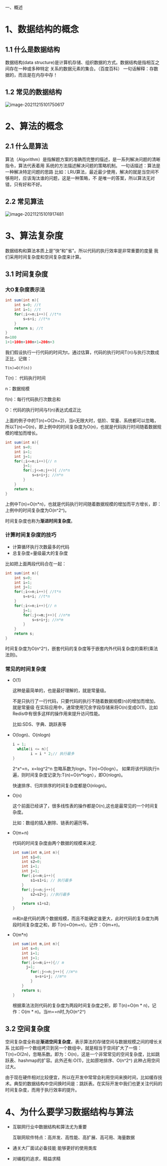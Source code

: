  一、概述

# 1、数据结构的概念

## 1.1 什么是数据结构

数据结构(data structure)是计算机存储、组织数据的方式。数据结构是指相互之间存在一种或多种特定 关系的数据元素的集合。（百度百科） 一句话解释：存数据的，而且是在内存中存！

## 1.2 常见的数据结构

![image-20211215101750617](一、概述.assets/image-20211215101750617.png)

# 2、算法的概念

## 2.1 什么是算法

算法（Algorithm）是指解题方案的准确而完整的描述，是一系列解决问题的清晰指令，算法代表着用 系统的方法描述解决问题的策略机制。 一句话描述：算法是一种解决特定问题的思路 比如：LRU算法，最近最少使用，解决的就是当空间不够用时，应该淘汰谁的问题，这是一种策略，不 是唯一的答案，所以算法无对错，只有好和不好。

## 2.2 常见算法

![image-20211215101917481](一、概述.assets/image-20211215101917481.png)

# 3、算法复杂度

数据结构和算法本质上是”快“和"省"。所以代码的执行效率是非常重要的度量 我们采用时间复杂度和空间复杂度来计算。

## 3.1 时间复杂度

### **大O复杂度表示法**

```java
int sum(int n){
    int s=0; //t
    int i=1; //t
    for(;i<=n;i++){ //t*n
    	s=s+i; //t*n
    }
	return s; //t
}
n=100
1+1+100n+100n+1=200n+3
```

我们假设执行一行代码的时间为t，通过估算，代码的执行时间T(n)与执行次数成正比，记做：

```T(n)=O(f(n))```

T(n)： 代码执行时间 

n：数据规模 

f(n)：每行代码执行次数总和 

O：代码的执行时间与f(n)表达式成正比 

上面的例子中的T(n)=O(2n+2)，当n无限大时，低阶、常量、系统都可以忽略，所以T(n)=O(n)，即上例中的时间复杂度为O(n)，也就是代码执行时间随着数据规模的增加而增长。

```java
int sum(int n){
    int s=0;
    int i=1;
    int j=1;
    for(;i<=n;i++){// n
        j=1;
        for(;j<=n;j++){ //n*n
        	s=s+i+j; //n*n
        }
    }
    return s;
}
```

上例中T(n)=O(n*n)，也就是代码执行时间随着数据规模的增加而平方增长，即：上例中的时间复杂度为O(n^2^)。

时间复杂度也称为**渐进时间复杂度**。

### **计算时间复杂度的技巧**

- 计算循环执行次数最多的代码 
- 总复杂度=量级最大的复杂度 

比如把上面两段代码合在一起：

```java
int sum(int n){
    int s=0;
    int i=1;
    int j=1;
    for(;i<=n;i++){ //t*n
    	s=s+i; //t*n
    }
    for(;i<=n;i++){// n
        j=1;
        for(;j<=m;j++){ //n*m
        	s=s+i+j; //n*m
        }
    }
    return s;
}
```

时间复杂度为O(n^2^)，嵌套代码的复杂度等于嵌套内外代码复杂度的乘积(乘法法则)。

### **常见的时间复杂度**

- O(1) 

  这种是最简单的，也是最好理解的，就是常量级。

  不是只执行了一行代码，只要代码的执行不随着数据规模(n)的增加而增加，就是常量级 在实际应用中，通常使用冗余字段存储来将O(n)变成O(1)，比如Redis中有很多这样的操作用来提升访问性能。

  比如:SDS、字典、跳跃表等

- O(logn)、O(nlogn)

  ```java
  i = 1; 
  	while(i <= n){ 
          i = i * 2;// 执行最多
  }
  ```

  2^x^=n，x=log^2^n 忽略系数为logn，T(n)=O(logn）。
  如果将该代码执行n遍，则时间复杂度记录为:T(n)=O(n*logn），即O(nlogn)。

  快速排序、归并排序的时间复杂度都是O(nlogn)。

- O(n)

  这个前面已经讲了，很多线性表的操作都是O(n),这也是最常见的一个时间复杂度。

  比如：数组的插入删除、链表的遍历等。

- O(m+n)

  代码的时间复杂度由两个数据的规模来决定.

  ```java
  int sum(int m,int n){ 
      int s1=0; 
      int s2=0; 
      int i=1; 
      int j=1; 
      for(;i<=m;i++){ 
          s1=s1+i; // 执行最多
      } 
      for(;j<=n;j++){ 
          s2=s2+j; //执行最多
      } 
      return s1+s2;
  }
  ```

  m和n是代码的两个数据规模，而且不能确定谁更大，此时代码的复杂度为两段时间复杂度之和，即 T(n)=O(m+n)，记作：O(m+n)。

- O(m*n)

  ```java
  int sum(int m,int n){
      int s=0;
      int i=1;
      int j=1;
      for(;i<=m;i++){// m
      	j=1;
          for(;j<=n;j++){ //m*n
          	s=s+i+j; //m*n
          }
      }
      return s;
  }
  ```

  根据乘法法则代码的复杂度为两段时间复杂度之积，即 T(n)=O(m \* n)，记作：O(m \* n)。当m==n时,为O(n^2^)

## 3.2 空间复杂度

空间复杂度全称是**渐进空间复杂度**，表示算法的存储空间与数据规模之间的增长关系 比如将一个数组拷贝到另一个数组中，就是相当于空间扩大了一倍：T(n)=O(2n)，忽略系数。即为：O(n)，这是一个非常常见的空间复杂度，比如跳跃表、hashmap的扩容。此外还有:O(1)，比如原地排序、O(n^2^) 此种占用空间过大。

由于现在硬件相对比较便宜，所以在开发中常常会利用空间来换时间，比如缓存技术。典型的数据结构中空间换时间是：跳跃表。在实际开发中我们也更关注代码的时间复杂度，而用于执行效率的提升。

# 4、为什么要学习数据结构与算法

- 互联网行业中数据结构和算法尤为重要 

  互联网软件特点：高并发、高性能、高扩展、高可用、海量数据 

- 通关大厂面试必备技能 能够更好的使用类库 
- 对编程的追求，精益求精
